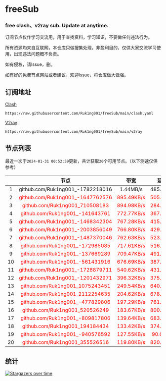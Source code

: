 # freeSub
### free clash、v2ray sub. Update at anytime.

订阅节点仅作学习交流用，用于查找资料，学习知识，不要做任何违法行为。

所有资源均来自互联网，本仓库只做搜集处理，非盈利目的，仅供大家交流学习使用，出现违法问题概不负责。

如有侵权，请Issue，删。

如有好的免费节点网站或者建议，欢迎Issue，将仓库做大做强。

## 订阅地址
[Clash](https://raw.githubusercontent.com/Ruk1ng001/freeSub/main/clash.yaml)
```
https://raw.githubusercontent.com/Ruk1ng001/freeSub/main/clash.yaml
```
[V2ray](https://raw.githubusercontent.com/Ruk1ng001/freeSub/main/v2ray)
```
https://raw.githubusercontent.com/Ruk1ng001/freeSub/main/v2ray
```

## 节点列表

最近一次于`2024-01-31 00:52:59`更新，共计获取`20`个可用节点。（以下测速仅供参考）

|  | 节点 | 带宽 | 延迟 |
|:-:|:--:|:--:|:--:|
 | 1 | github.com/Ruk1ng001_-1782218016 | 1.44MB/s | 485.00ms |
 | 2 | <font color=red>github.com/Ruk1ng001_-1647762576</font> | <font color=red>895.49KB/s</font> | <font color=red>505.00ms</font> |
 | 3 | <font color=red>github.com/Ruk1ng001_710508183</font> | <font color=red>894.98KB/s</font> | <font color=red>284.00ms</font> |
 | 4 | <font color=red>github.com/Ruk1ng001_-141643761</font> | <font color=red>772.77KB/s</font> | <font color=red>367.00ms</font> |
 | 5 | <font color=red>github.com/Ruk1ng001_-1468342304</font> | <font color=red>767.28KB/s</font> | <font color=red>415.00ms</font> |
 | 6 | <font color=red>github.com/Ruk1ng001_-2003856049</font> | <font color=red>766.80KB/s</font> | <font color=red>429.00ms</font> |
 | 7 | <font color=red>github.com/Ruk1ng001_-1487370046</font> | <font color=red>762.63KB/s</font> | <font color=red>523.00ms</font> |
 | 8 | <font color=red>github.com/Ruk1ng001_-172985085</font> | <font color=red>717.61KB/s</font> | <font color=red>516.00ms</font> |
 | 9 | <font color=red>github.com/Ruk1ng001_-137669289</font> | <font color=red>709.47KB/s</font> | <font color=red>491.00ms</font> |
 | 10 | <font color=red>github.com/Ruk1ng001_-561431916</font> | <font color=red>676.69KB/s</font> | <font color=red>387.00ms</font> |
 | 11 | <font color=red>github.com/Ruk1ng001_-1728879711</font> | <font color=red>540.62KB/s</font> | <font color=red>431.00ms</font> |
 | 12 | <font color=red>github.com/Ruk1ng001_-1201432971</font> | <font color=red>396.32KB/s</font> | <font color=red>375.00ms</font> |
 | 13 | <font color=red>github.com/Ruk1ng001_1075243451</font> | <font color=red>249.54KB/s</font> | <font color=red>640.00ms</font> |
 | 14 | <font color=red>github.com/Ruk1ng001_2112254635</font> | <font color=red>204.62KB/s</font> | <font color=red>678.00ms</font> |
 | 15 | <font color=red>github.com/Ruk1ng001_-477829806</font> | <font color=red>197.29KB/s</font> | <font color=red>761.00ms</font> |
 | 16 | <font color=red>github.com/Ruk1ng001_520526249</font> | <font color=red>183.67KB/s</font> | <font color=red>800.00ms</font> |
 | 17 | <font color=red>github.com/Ruk1ng001_-809817806</font> | <font color=red>139.64KB/s</font> | <font color=red>683.00ms</font> |
 | 18 | <font color=red>github.com/Ruk1ng001_194184434</font> | <font color=red>133.42KB/s</font> | <font color=red>374.00ms</font> |
 | 19 | <font color=red>github.com/Ruk1ng001_-940576592</font> | <font color=red>127.55KB/s</font> | <font color=red>90.00ms</font> |
 | 20 | <font color=red>github.com/Ruk1ng001_355526516</font> | <font color=red>119.80KB/s</font> | <font color=red>820.00ms</font> |


## 统计

[![Stargazers over time](https://starchart.cc/Ruk1ng001/freeSub.svg)](https://starchart.cc/Ruk1ng001/freeSub)